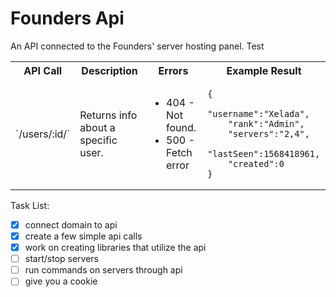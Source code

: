 # Founders Api
An API connected to the Founders' server hosting panel.
Test

<table>
    <tr>
        <th>API Call</th>
        <th>Description</th>
        <th>Errors</th>
        <th>Example Result</th>
    </tr>
    <tr>
        <td markdown="1">
        `/users/:id/`
        </td>
        <td>
        Returns info about a specific user.
        </td>
        <td>
            <ul>
                <li>404 - Not found.</li>
                <li>500 - Fetch error</li>
            </ul>
        </td>
        <td>
<pre><code>{
    "username":"Xelada",
    "rank":"Admin",
    "servers":"2,4",
    "lastSeen":1568418961,
    "created":0
}</code></pre>
        </td>
    </tr>
</table>






Task List:
- [x] connect domain to api
- [x] create a few simple api calls
- [x] work on creating libraries that utilize the api
- [ ] start/stop servers
- [ ] run commands on servers through api
- [ ] give you a cookie